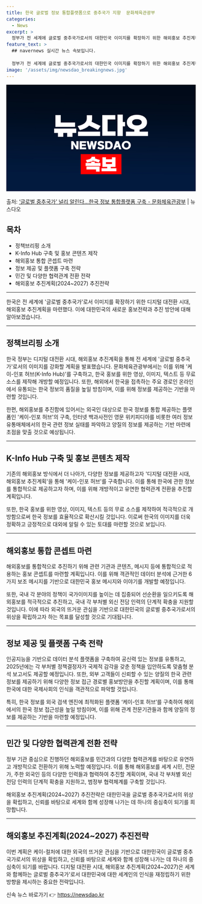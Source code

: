 ```yaml
---
title: 한국 글로벌 정보 통합플랫폼으로 중추국가 지향  문화체육관광부
categories:
  - News
excerpt: >
  정부가 전 세계에 글로벌 중추국가로서의 대한민국 이미지를 확장하기 위한 해외홍보 추진계획을 마련했다.  외국…
feature_text: >
  ## navernews 실시간 뉴스 속보입니다.

  정부가 전 세계에 글로벌 중추국가로서의 대한민국 이미지를 확장하기 위한 해외홍보 추진계획을 마련했다.  외국…
image: '/assets/img/newsdao_breakingnews.jpg'
---
```


![뉴스다오 속보](/assets/img/newsdao_breakingnews.jpg)

<p>출처: <a href="https://newsdao.kr/3930" rel="dofollow">‘글로벌 중추국가’ 널리 알린다…한국 정보 통합플랫폼 구축 - 문화체육관광부</a> | 뉴스다오</p>

<h2 data-ke-size="size26">목차</h2>

<ul>
    <li>정책브리핑 소개</li>
    <li>K-Info Hub 구축 및 홍보 콘텐츠 제작</li>
    <li>해외홍보 통합 콘셉트 마련</li>
    <li>정보 제공 및 플랫폼 구축 전략</li>
    <li>민간 및 다양한 협력관계 전환 전략</li>
    <li>해외홍보 추진계획(2024~2027) 추진전략</li>
</ul>
<hr>
<p data-ke-size="size16">한국은 전 세계에 '글로벌 중추국가'로서 이미지를 확장하기 위한 디지털 대전환 시대, 해외홍보 추진계획을 마련했다. 이에 대한민국의 새로운 홍보전략과 추진 방안에 대해 알아보겠습니다.</p>
<hr>

<h2 data-ke-size="size26">정책브리핑 소개</h2>

<p data-ke-size="size16">한국 정부는 디지털 대전환 시대, 해외홍보 추진계획을 통해 전 세계에 '글로벌 중추국가'로서의 이미지를 강화할 계획을 발표했습니다. 문화체육관광부에서는 이를 위해 '케이-인포 허브(K-Info Hub)'를 구축하고, 한국 홍보를 위한 영상, 이미지, 텍스트 등 무료 소스를 제작해 개방할 예정입니다. 또한, 해외에서 한국을 접촉하는 주요 경로인 온라인에서 유통되는 한국 정보의 품질을 높일 방침이며, 이를 위해 정보를 제공하는 기반을 마련할 것입니다.</p>

<p data-ke-size="size16">한편, 해외홍보를 추진함에 있어서는 외국인 대상으로 한국 정보를 통합 제공하는 플랫폼인 '케이-인포 허브'의 구축, 인터넷 백과사전인 영문 위키피디아를 비롯한 여러 정보 유통매체에서의 한국 관련 정보 실태를 파악하고 양질의 정보를 제공하는 기반 마련에 초점을 맞출 것으로 예상됩니다.</p>
<hr>

<h2 data-ke-size="size26">K-Info Hub 구축 및 홍보 콘텐츠 제작</h2>

<p data-ke-size="size16">기존의 해외홍보 방식에서 더 나아가, 다양한 정보를 제공하고자 '디지털 대전환 시대, 해외홍보 추진계획'을 통해 '케이-인포 허브'를 구축합니다. 이를 통해 한국에 관한 정보를 통합적으로 제공하고자 하며, 이를 위해 개방적이고 유연한 협력관계 전환을 추진할 계획입니다.</p>

<p data-ke-size="size16">또한, 한국 홍보를 위한 영상, 이미지, 텍스트 등의 무료 소스를 제작하여 적극적으로 개방함으로써 한국 정보를 효율적으로 확산시킬 것입니다. 이로써 한국의 이미지를 더욱 정확하고 긍정적으로 대외에 알릴 수 있는 토대를 마련할 것으로 보입니다.</p>
<hr>

<h2 data-ke-size="size26">해외홍보 통합 콘셉트 마련</h2>

<p data-ke-size="size16">해외홍보를 통합적으로 추진하기 위해 관련 기관과 콘텐츠, 메시지 등에 통합적으로 적용하는 홍보 콘셉트를 마련할 계획입니다. 이를 위해 객관적인 데이터 분석에 근거한 6가지 보조 메시지를 기반으로 대한민국 홍보 메시지와 이야기를 개발할 예정입니다.</p>

<p data-ke-size="size16">또한, 국내 각 분야의 정책이 국가이미지를 높이는 데 집중되어 선순환을 일으키도록 해외홍보를 적극적으로 추진하고, 국내 각 부처별 외신 전담 인력의 단계적 확충을 지원할 것입니다. 이에 따라 외국의 뜨거운 관심을 기반으로 대한민국의 글로벌 중추국가로서의 위상을 확립하고자 하는 목표를 달성할 것으로 기대됩니다.</p>
<hr>

<h2 data-ke-size="size26">정보 제공 및 플랫폼 구축 전략</h2>

<p data-ke-size="size16">인공지능을 기반으로 데이터 분석 플랫폼을 구축하여 공신력 있는 정보를 유통하고, 2025년에는 각 부처별 정책결정자가 국제적 감각을 갖춘 정책을 입안하도록 맞춤형 분석 보고서도 제공할 예정입니다. 또한, 외부 고객들이 신뢰할 수 있는 양질의 한국 관련 정보를 제공하기 위해 다양한 정보 접근 경로별 홍보방안을 추진할 계획이며, 이를 통해 한국에 대한 국제사회의 인식을 객관적으로 파악할 것입니다.</p>

<p data-ke-size="size16">특히, 한국 정보를 외국 검색 엔진에 최적화된 플랫폼 ‘케이-인포 허브’를 구축하여 해외에서의 한국 정보 접근성을 높일 방침이며, 이를 위해 관계 전문기관들과 함께 양질의 정보를 제공하는 기반을 마련할 예정입니다.</p>
<hr>

<h2 data-ke-size="size26">민간 및 다양한 협력관계 전환 전략</h2>

<p data-ke-size="size16">정부 기관 중심으로 진행하던 해외홍보를 민간과의 다양한 협력관계를 바탕으로 유연하고 개방적으로 전환하기 위해 노력할 예정입니다. 이를 통해 해외홍보를 세계 시민, 전문가, 주한 외국인 등의 다양한 인력들과 협력하여 추진할 계획이며, 국내 각 부처별 외신 전담 인력의 단계적 확충을 지원하고, 범정부 협력체계를 구축할 것입니다.</p>

<p data-ke-size="size16">해외홍보 추진계획(2024~2027) 추진전략은 대한민국을 글로벌 중추국가로서의 위상을 확립하고, 신뢰를 바탕으로 세계와 함께 성장해 나가는 데 하나의 중심축이 되기를 희망합니다.</p>
<hr>

<h2 data-ke-size="size26">해외홍보 추진계획(2024~2027) 추진전략</h2>

<p data-ke-size="size16">이번 계획은 케이-컬처에 대한 외국의 뜨거운 관심을 기반으로 대한민국이 글로벌 중추국가로서의 위상을 확립하고, 신뢰를 바탕으로 세계와 함께 성장해 나가는 데 하나의 중심축이 되기를 바랍니다. 디지털 대전환 시대, 해외홍보 추진계획(2024~2027)은 세계와 함께하는 글로벌 중추국가'로서 대한민국에 대한 세계인의 인식을 재정립하기 위한 방향을 제시하는 중요한 전략입니다.</p> 

신속 뉴스 바로가기 👉 <a href="https://newsdao.kr" rel="dofollow">https://newsdao.kr</a>


